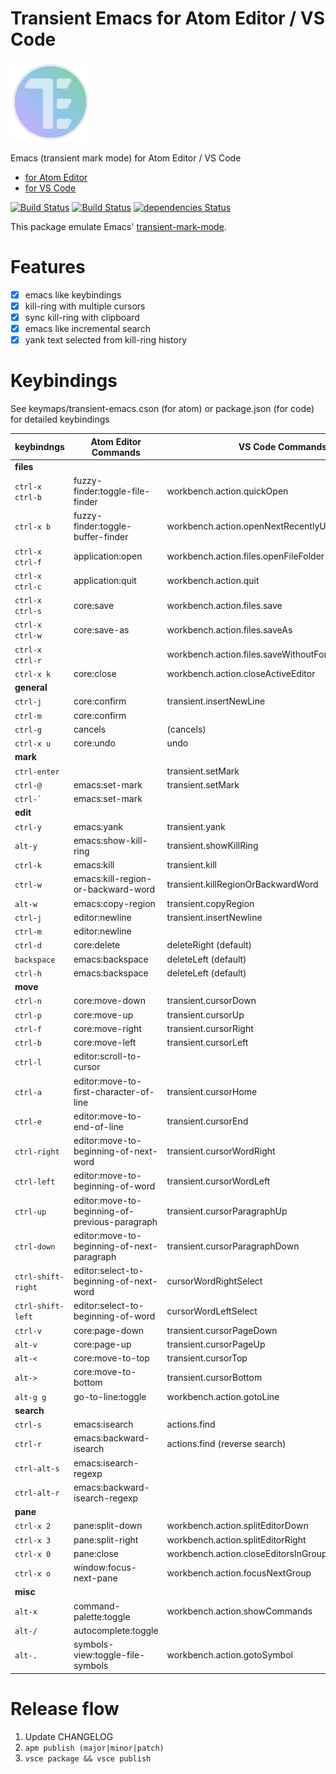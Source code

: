 # Transient Emacs for Atom Editor / VS Code

<img src="https://raw.githubusercontent.com/yasuyuky/transient-emacs/master/image/icon.png" width="128px">

Emacs (transient mark mode) for Atom Editor / VS Code

- [for Atom Editor](https://atom.io/packages/transient-emacs)
- [for VS Code](https://marketplace.visualstudio.com/items?itemName=yasuyuky.transient-emacs)

[![Build Status](https://travis-ci.org/yasuyuky/transient-emacs.svg)](https://travis-ci.org/yasuyuky/transient-emacs)
[![Build Status](https://dev.azure.com/yasuyuky/transient-emacs/_apis/build/status/yasuyuky.transient-emacs?branchName=master)](https://dev.azure.com/yasuyuky/transient-emacs/_build/latest?definitionId=1&branchName=master)
[![dependencies Status](https://david-dm.org/yasuyuky/transient-emacs/status.svg)](https://david-dm.org/yasuyuky/transient-emacs)

This package emulate Emacs'
[transient-mark-mode](http://www.emacswiki.org/emacs/TransientMarkMode).

# Features

- [x] emacs like keybindings
- [x] kill-ring with multiple cursors
- [x] sync kill-ring with clipboard
- [x] emacs like incremental search
- [x] yank text selected from kill-ring history

# Keybindings

See keymaps/transient-emacs.cson (for atom) or package.json (for code) for detailed keybindings

| keybindngs         | Atom Editor Commands                           | VS Code Commands                                   |
| ------------------ | ---------------------------------------------- | -------------------------------------------------- |
| **files**          |                                                |                                                    |
| `ctrl-x ctrl-b`    | fuzzy-finder:toggle-file-finder                | workbench.action.quickOpen                         |
| `ctrl-x b`         | fuzzy-finder:toggle-buffer-finder              | workbench.action.openNextRecentlyUsedEditorInGroup |
| `ctrl-x ctrl-f`    | application:open                               | workbench.action.files.openFileFolder              |
| `ctrl-x ctrl-c`    | application:quit                               | workbench.action.quit                              |
| `ctrl-x ctrl-s`    | core:save                                      | workbench.action.files.save                        |
| `ctrl-x ctrl-w`    | core:save-as                                   | workbench.action.files.saveAs                      |
| `ctrl-x ctrl-r`    |                                                | workbench.action.files.saveWithoutFormatting       |
| `ctrl-x k`         | core:close                                     | workbench.action.closeActiveEditor                 |
| **general**        |                                                |                                                    |
| `ctrl-j`           | core:confirm                                   | transient.insertNewLine                            |
| `ctrl-m`           | core:confirm                                   |                                                    |
| `ctrl-g`           | cancels                                        | (cancels)                                          |
| `ctrl-x u`         | core:undo                                      | undo                                               |
| **mark**           |                                                |                                                    |
| `ctrl-enter`       |                                                | transient.setMark                                  |
| `ctrl-@`           | emacs:set-mark                                 | transient.setMark                                  |
| `` ctrl-` ``       | emacs:set-mark                                 |                                                    |
| **edit**           |                                                |                                                    |
| `ctrl-y`           | emacs:yank                                     | transient.yank                                     |
| `alt-y`            | emacs:show-kill-ring                           | transient.showKillRing                             |
| `ctrl-k`           | emacs:kill                                     | transient.kill                                     |
| `ctrl-w`           | emacs:kill-region-or-backward-word             | transient.killRegionOrBackwardWord                 |
| `alt-w`            | emacs:copy-region                              | transient.copyRegion                               |
| `ctrl-j`           | editor:newline                                 | transient.insertNewline                            |
| `ctrl-m`           | editor:newline                                 |                                                    |
| `ctrl-d`           | core:delete                                    | deleteRight (default)                              |
| `backspace`        | emacs:backspace                                | deleteLeft (default)                               |
| `ctrl-h`           | emacs:backspace                                | deleteLeft (default)                               |
| **move**           |                                                |                                                    |
| `ctrl-n`           | core:move-down                                 | transient.cursorDown                               |
| `ctrl-p`           | core:move-up                                   | transient.cursorUp                                 |
| `ctrl-f`           | core:move-right                                | transient.cursorRight                              |
| `ctrl-b`           | core:move-left                                 | transient.cursorLeft                               |
| `ctrl-l`           | editor:scroll-to-cursor                        |                                                    |
| `ctrl-a`           | editor:move-to-first-character-of-line         | transient.cursorHome                               |
| `ctrl-e`           | editor:move-to-end-of-line                     | transient.cursorEnd                                |
| `ctrl-right`       | editor:move-to-beginning-of-next-word          | transient.cursorWordRight                          |
| `ctrl-left`        | editor:move-to-beginning-of-word               | transient.cursorWordLeft                           |
| `ctrl-up`          | editor:move-to-beginning-of-previous-paragraph | transient.cursorParagraphUp                        |
| `ctrl-down`        | editor:move-to-beginning-of-next-paragraph     | transient.cursorParagraphDown                      |
| `ctrl-shift-right` | editor:select-to-beginning-of-next-word        | cursorWordRightSelect                              |
| `ctrl-shift-left`  | editor:select-to-beginning-of-word             | cursorWordLeftSelect                               |
| `ctrl-v`           | core:page-down                                 | transient.cursorPageDown                           |
| `alt-v`            | core:page-up                                   | transient.cursorPageUp                             |
| `alt-<`            | core:move-to-top                               | transient.cursorTop                                |
| `alt->`            | core:move-to-bottom                            | transient.cursorBottom                             |
| `alt-g g`          | go-to-line:toggle                              | workbench.action.gotoLine                          |
| **search**         |                                                |                                                    |
| `ctrl-s`           | emacs:isearch                                  | actions.find                                       |
| `ctrl-r`           | emacs:backward-isearch                         | actions.find (reverse search)                      |
| `ctrl-alt-s`       | emacs:isearch-regexp                           |                                                    |
| `ctrl-alt-r`       | emacs:backward-isearch-regexp                  |                                                    |
| **pane**           |                                                |                                                    |
| `ctrl-x 2`         | pane:split-down                                | workbench.action.splitEditorDown                   |
| `ctrl-x 3`         | pane:split-right                               | workbench.action.splitEditorRight                  |
| `ctrl-x 0`         | pane:close                                     | workbench.action.closeEditorsInGroup               |
| `ctrl-x o`         | window:focus-next-pane                         | workbench.action.focusNextGroup                    |
| **misc**           |                                                |                                                    |
| `alt-x`            | command-palette:toggle                         | workbench.action.showCommands                      |
| `alt-/`            | autocomplete:toggle                            |                                                    |
| `alt-.`            | symbols-view:toggle-file-symbols               | workbench.action.gotoSymbol                        |

# Release flow

1. Update CHANGELOG
2. `apm publish (major|minor|patch)`
3. `vsce package && vsce publish`
